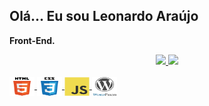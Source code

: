 
##  Olá... Eu sou  Leonardo Araújo 
<strong>Front-End.</strong> 
<div align = "center">
  <a href="https://github.com/rafaballerini">
  <img height = "180em" src = "https://github-readme-stats.vercel.app/api?username=leonardoarauju7&show_icons=true&theme=dark&include_all_commits=true&count_private=true" />
  <img height = "180em" src = "https://github-readme-stats.vercel.app/api/top-langs/?username=leonardoarauju7&layout=compact&langs_count=7&theme=dark" />
</div>
  
 <div style = "display: inline_block"> <br>
   <img align = "center" alt = "leo-html" height = "30" width = "40" src = "https://github.com/devicons/devicon/blob/master/icons/html5/html5-original-wordmark.svg ">  
   <img align = "center" alt = "leo-css" height = "30" width = "40" src = "https://github.com/devicons/devicon/blob/master/icons/css3/css3-original-wordmark.svg ">
   <img align = "center" alt = "leo-Js" height = "30" width = "40" src = "https://github.com/devicons/devicon/blob/master/icons/javascript/javascript-original.svg ">
   <img align = "center" alt = "leo-Js" height = "30" width = "40" src = "https://github.com/devicons/devicon/blob/master/icons/wordpress/wordpress-original.svg">
  </div>
  
   ##
 
